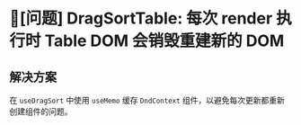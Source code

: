 # 🧐[问题] DragSortTable: 每次 render 执行时 Table DOM 会销毁重建新的 DOM

## 解决方案

在 `useDragSort` 中使用 `useMemo` 缓存 `DndContext` 组件，以避免每次更新都重新创建组件的问题。

